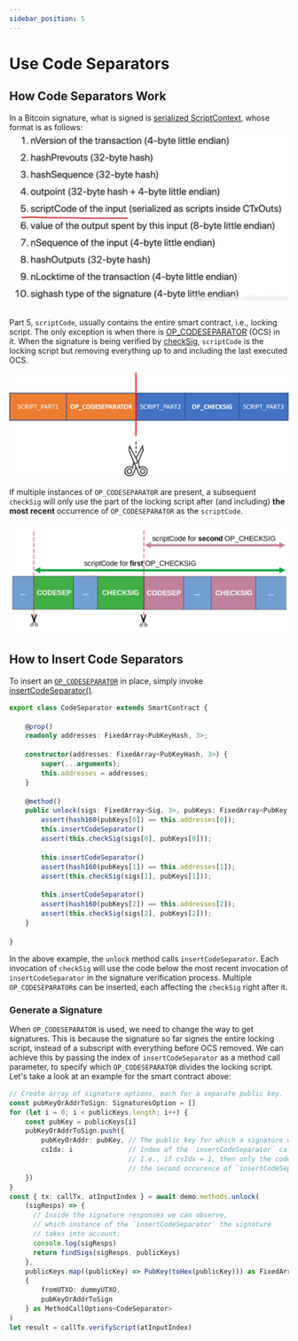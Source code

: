 ```yaml
---
sidebar_position: 5
---
```


# Use Code Separators

## How Code Separators Work

In a Bitcoin signature, what is signed is [serialized ScriptContext](../how-to-write-a-contract/scriptcontext.md#serialization), whose format is as follows:
![](../../static/img/sighashpreimage.png)

Part 5, `scriptCode`, usually contains the entire smart contract, i.e., locking script. The only exception is when there is [OP_CODESEPARATOR](https://wiki.bitcoinsv.io/index.php/OP_CODESEPARATOR) (OCS) in it. When the signature is being verified by [checkSig](../how-to-write-a-contract/built-ins.md#checksig), `scriptCode` is the locking script but removing everything up to and including the last executed OCS.

![](../../static/img/opcs.png)

If multiple instances of `OP_CODESEPARATOR` are present, a subsequent `checkSig` will only use the part of the locking script after (and including) **the most recent** occurrence of `OP_CODESEPARATOR` as the `scriptCode`.

![](../../static/img/opcs_mul.jpg)


## How to Insert Code Separators

To insert an [`OP_CODESEPARATOR`](https://wiki.bitcoinsv.io/index.php/OP_CODESEPARATOR) in place, simply invoke [insertCodeSeparator()](../how-to-write-a-contract/built-ins.md#insertcodeseparator).

```ts
export class CodeSeparator extends SmartContract {

    @prop()
    readonly addresses: FixedArray<PubKeyHash, 3>;

    constructor(addresses: FixedArray<PubKeyHash, 3>) {
        super(...arguments);
        this.addresses = addresses;
    }

    @method()
    public unlock(sigs: FixedArray<Sig, 3>, pubKeys: FixedArray<PubKey, 3>) {
        assert(hash160(pubKeys[0]) == this.addresses[0]);
        this.insertCodeSeparator()
        assert(this.checkSig(sigs[0], pubKeys[0]));

        this.insertCodeSeparator()
        assert(hash160(pubKeys[1]) == this.addresses[1]);
        assert(this.checkSig(sigs[1], pubKeys[1]));

        this.insertCodeSeparator()
        assert(hash160(pubKeys[2]) == this.addresses[2]);
        assert(this.checkSig(sigs[2], pubKeys[2]));
    }

}
```

In the above example, the `unlock` method calls `insertCodeSeparator`. Each invocation of `checkSig` will use the code below the most recent invocation of `insertCodeSeparator` in the signature verification process. Multiple `OP_CODESEPARATOR`s can be inserted, each affecting the `checkSig` right after it.

### Generate a Signature
When `OP_CODESEPARATOR` is used, we need to change the way to get signatures.
This is because the signature so far signes the entire locking script, instead of a subscript with everything before OCS removed. 
We can achieve this by passing the index of `insertCodeSeparator` as a method call parameter, to specify which `OP_CODESEPARATOR` divides the locking script.
Let's take a look at an example for the smart contract above:

```ts
// Create array of signature options, each for a separate public key.
const pubKeyOrAddrToSign: SignaturesOption = []
for (let i = 0; i < publicKeys.length; i++) {
    const pubKey = publicKeys[i]
    pubKeyOrAddrToSign.push({
        pubKeyOrAddr: pubKey, // The public key for which a signature will be created.
        csIdx: i              // Index of the `insertCodeSeparator` call, starting from 0
                              // I.e., if csIdx = 1, then only the code starting from and including
                              // the second occurence of `insertCodeSeparator` will be signed.
    })
}
const { tx: callTx, atInputIndex } = await demo.methods.unlock(
    (sigResps) => {
      // Inside the signature responses we can observe,
      // which instance of the `insertCodeSeparator` the signature
      // takes into account:
      console.log(sigResps)
      return findSigs(sigResps, publicKeys)
    },
    publicKeys.map((publicKey) => PubKey(toHex(publicKey))) as FixedArray<PubKey, 3>,
    {
        fromUTXO: dummyUTXO,
        pubKeyOrAddrToSign
    } as MethodCallOptions<CodeSeparator>
)
let result = callTx.verifyScript(atInputIndex)
```


